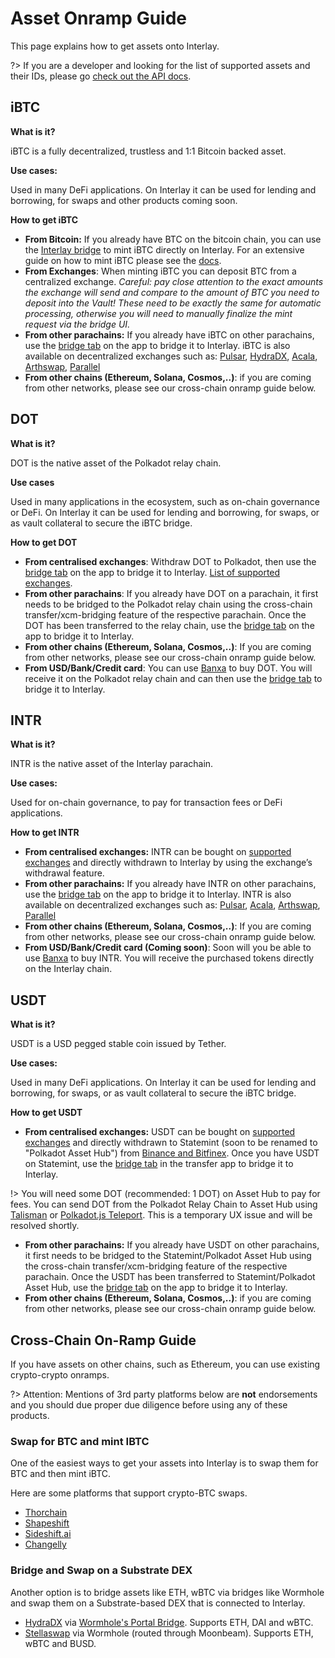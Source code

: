 # Asset Onramp Guide

This page explains how to get assets onto Interlay.

?> If you are a developer and looking for the list of supported assets and their IDs, please go [check out the API docs](/developers/api).

## iBTC

**What is it?**

iBTC is a fully decentralized, trustless and 1:1 Bitcoin backed asset.

**Use cases:**

Used in many DeFi applications. On Interlay it can be used for lending and borrowing, for swaps and other products coming soon.

**How to get iBTC**

- **From Bitcoin:** If you already have BTC on the bitcoin chain, you can use the [Interlay bridge](https://app.interlay.io/btc) to mint iBTC directly on Interlay. For an extensive guide on how to mint iBTC please see the [docs](/guides/bridge).
- **From Exchanges**: When minting iBTC you can deposit BTC from a centralized exchange. _Careful: pay close attention to the exact amounts the exchange will send and compare to the amount of BTC you need to deposit into the Vault! These need to be exactly the same for automatic processing, otherwise you will need to manually finalize the mint request via the bridge UI._
- **From other parachains:** If you already have iBTC on other parachains, use the [bridge tab](https://app.interlay.io/send-and-receive) on the app to bridge it to Interlay. iBTC is also available on decentralized exchanges such as: [Pulsar](https://app.stellaswap.com/exchange/swap), [HydraDX](https://app.hydradx.io/#/trade), [Acala](https://apps.acala.network/swap), [Arthswap](https://app.arthswap.org/#/swap), [Parallel](https://app.parallel.fi/swap)
- **From other chains (Ethereum, Solana, Cosmos,..)**: if you are coming from other networks, please see our cross-chain onramp guide below.

## DOT

**What is it?**

DOT is the native asset of the Polkadot relay chain.

**Use cases**

Used in many applications in the ecosystem, such as on-chain governance or DeFi. On Interlay it can be used for lending and borrowing, for swaps, or as vault collateral to secure the iBTC bridge.

**How to get DOT**

- **From centralised exchanges**: Withdraw DOT to Polkadot, then use the [bridge tab](https://app.interlay.io/send-and-receive) on the app to bridge it to Interlay. [List of supported exchanges](https://coinmarketcap.com/currencies/polkadot-new/markets/).
- **From other parachains**: If you already have DOT on a parachain, it first needs to be bridged to the Polkadot relay chain using the cross-chain transfer/xcm-bridging feature of the respective parachain. Once the DOT has been transferred to the relay chain, use the [bridge tab](https://app.interlay.io/send-and-receive) on the app to bridge it to Interlay.
- **From other chains (Ethereum, Solana, Cosmos,..)**: If you are coming from other networks, please see our cross-chain onramp guide below.
- **From USD/Bank/Credit card**: You can use [Banxa](https://talisman.banxa.com/?coinType=DOT&fiatType=EUR) to buy DOT. You will receive it on the Polkadot relay chain and can then use the [bridge tab](https://app.interlay.io/send-and-receive) to bridge it to Interlay.

## INTR

**What is it?**

INTR is the native asset of the Interlay parachain.

**Use cases:**

Used for on-chain governance, to pay for transaction fees or DeFi applications.

**How to get INTR**

- **From centralised exchanges:** INTR can be bought on [supported exchanges](https://coinmarketcap.com/currencies/interlay-intr/markets/) and directly withdrawn to Interlay by using the exchange’s withdrawal feature.
- **From other parachains:** If you already have INTR on other parachains, use the [bridge tab](https://app.interlay.io/send-and-receive) on the app to bridge it to Interlay. INTR is also available on decentralized exchanges such as: [Pulsar](https://app.stellaswap.com/exchange/swap), [Acala](https://apps.acala.network/swap), [Arthswap](https://app.arthswap.org/#/swap), [Parallel](https://app.parallel.fi/swap)
- **From other chains (Ethereum, Solana, Cosmos,..)**: If you are coming from other networks, please see our cross-chain onramp guide below.
- **From USD/Bank/Credit card (Coming soon)**: Soon will you be able to use [Banxa](https://talisman.banxa.com/?coinType=DOT&fiatType=EUR) to buy INTR. You will receive the purchased tokens directly on the Interlay chain.

## USDT

**What is it?**

USDT is a USD pegged stable coin issued by Tether.

**Use cases:**

Used in many DeFi applications. On Interlay it can be used for lending and borrowing, for swaps, or as vault collateral to secure the iBTC bridge.

**How to get USDT**

- **From centralised exchanges:** USDT can be bought on [supported exchanges](https://coinmarketcap.com/currencies/tether/markets/) and directly withdrawn to Statemint (soon to be renamed to "Polkadot Asset Hub") from [Binance and Bitfinex](https://support.polkadot.network/support/solutions/articles/65000181634-how-to-withdraw-usdt-from-bitfinex-on-statemine). Once you have USDT on Statemint, use the [bridge tab](https://app.interlay.io/send-and-receive) in the transfer app to bridge it to Interlay.

!> You will need some DOT (recommended: 1 DOT) on Asset Hub to pay for fees. You can send DOT from the Polkadot Relay Chain to Asset Hub using [Talisman](https://app.talisman.xyz/transfer/transport) or [Polkadot.js Teleport](https://support.polkadot.network/support/solutions/articles/65000181119-polkadot-js-ui-how-to-teleport-dot-or-ksm-to-asset-hub). This is a temporary UX issue and will be resolved shortly.

- **From other parachains:** If you already have USDT on other parachains, it first needs to be bridged to the Statemint/Polkadot Asset Hub using the cross-chain transfer/xcm-bridging feature of the respective parachain. Once the USDT has been transferred to Statemint/Polkadot Asset Hub, use the [bridge tab](https://app.interlay.io/send-and-receive) on the app to bridge it to Interlay.
- **From other chains (Ethereum, Solana, Cosmos,..)**: if you are coming from other networks, please see our cross-chain onramp guide below.

## Cross-Chain On-Ramp Guide

If you have assets on other chains, such as Ethereum, you can use existing crypto-crypto onramps.

?> Attention: Mentions of 3rd party platforms below are **not** endorsements and you should due proper due diligence before using any of these products.

### Swap for BTC and mint IBTC

One of the easiest ways to get your assets into Interlay is to swap them for BTC and then mint iBTC.

Here are some platforms that support crypto-BTC swaps.

- [Thorchain](https://thorchain.org/swap)
- [Shapeshift](https://shapeshift.com/)
- [Sideshift.ai](https://sideshift.ai/eth/btc)
- [Changelly](https://shapeshift.com/)

### Bridge and Swap on a Substrate DEX

Another option is to bridge assets like ETH, wBTC via bridges like Wormhole and swap them on a Substrate-based DEX that is connected to Interlay.

- [HydraDX](https://app.hydradx.io/trade) via [Wormhole's Portal Bridge](https://www.portalbridge.com/#/transfer). Supports ETH, DAI and wBTC.
- [Stellaswap](https://app.stellaswap.com/bridge) via Wormhole (routed through Moonbeam). Supports ETH, wBTC and BUSD.
